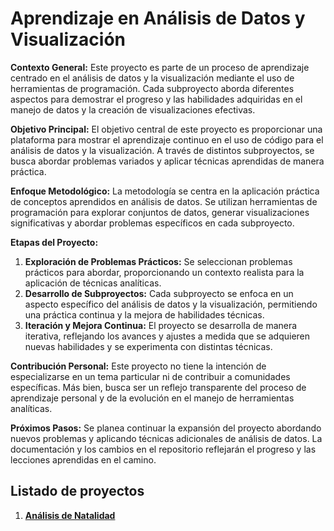 # Aprendizaje en Análisis de Datos y Visualización

**Contexto General:**
Este proyecto es parte de un proceso de aprendizaje centrado en el análisis de datos y la visualización mediante el uso de herramientas de programación. Cada subproyecto aborda diferentes aspectos para demostrar el progreso y las habilidades adquiridas en el manejo de datos y la creación de visualizaciones efectivas.

**Objetivo Principal:**
El objetivo central de este proyecto es proporcionar una plataforma para mostrar el aprendizaje continuo en el uso de código para el análisis de datos y la visualización. A través de distintos subproyectos, se busca abordar problemas variados y aplicar técnicas aprendidas de manera práctica.

**Enfoque Metodológico:**
La metodología se centra en la aplicación práctica de conceptos aprendidos en análisis de datos. Se utilizan herramientas de programación para explorar conjuntos de datos, generar visualizaciones significativas y abordar problemas específicos en cada subproyecto.

**Etapas del Proyecto:**
1. **Exploración de Problemas Prácticos:** Se seleccionan problemas prácticos para abordar, proporcionando un contexto realista para la aplicación de técnicas analíticas.
2. **Desarrollo de Subproyectos:** Cada subproyecto se enfoca en un aspecto específico del análisis de datos y la visualización, permitiendo una práctica continua y la mejora de habilidades técnicas.
3. **Iteración y Mejora Continua:** El proyecto se desarrolla de manera iterativa, reflejando los avances y ajustes a medida que se adquieren nuevas habilidades y se experimenta con distintas técnicas.

**Contribución Personal:**
Este proyecto no tiene la intención de especializarse en un tema particular ni de contribuir a comunidades específicas. Más bien, busca ser un reflejo transparente del proceso de aprendizaje personal y de la evolución en el manejo de herramientas analíticas.

**Próximos Pasos:**
Se planea continuar la expansión del proyecto abordando nuevos problemas y aplicando técnicas adicionales de análisis de datos. La documentación y los cambios en el repositorio reflejarán el progreso y las lecciones aprendidas en el camino.

## Listado de proyectos

1. **[Análisis de Natalidad](https://github.com/eldhaim/Analisis_de_datos/blob/master/Datos_a_obtener_por_estudio/natalidad.md)**



